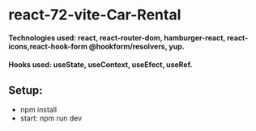 # react-72-vite-Car-Rental

#### Technologies used: react, react-router-dom, hamburger-react, react-icons,react-hook-form @hookform/resolvers, yup.
#### Hooks used: useState, useContext, useEfect, useRef.
## Setup:
* npm install
* start: npm run dev
